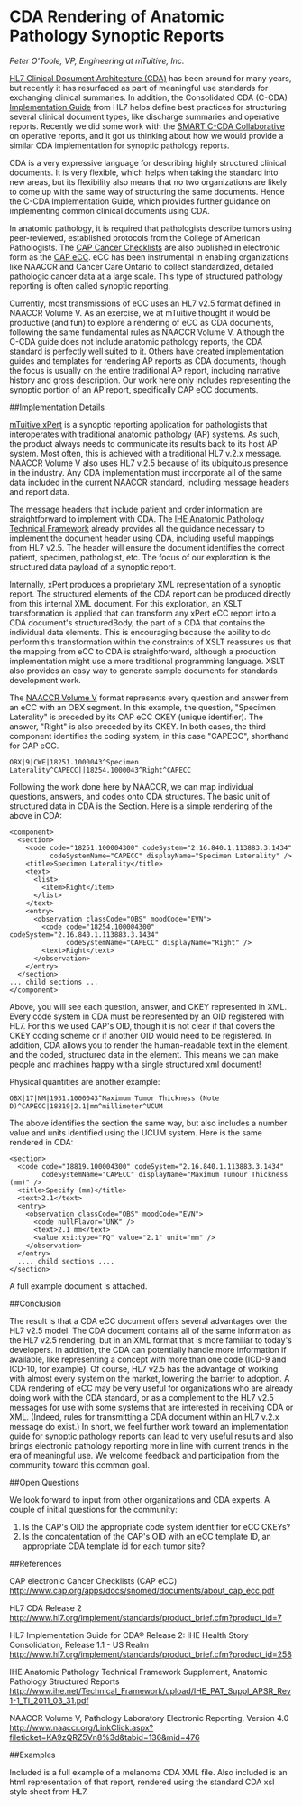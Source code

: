 CDA Rendering of Anatomic Pathology Synoptic Reports
====================================================

_Peter O'Toole, VP, Engineering at mTuitive, Inc._

[HL7 Clinical Document Architecture (CDA)](http://www.hl7.org/implement/standards/product_brief.cfm?product_id=7) has been around for many years, but recently it has resurfaced as part of meaningful use standards for exchanging clinical summaries.  In addition, the Consolidated CDA (C-CDA) [Implementation Guide](http://www.hl7.org/implement/standards/product_brief.cfm?product_id=258) from HL7 helps define best practices for structuring several clinical document types, like discharge summaries and operative reports. Recently we did some work with the [SMART C-CDA Collaborative](http://smartplatforms.org/2013/07/introducing-the-smart-c-cda-collaborative/) on operative reports, and it got us thinking about how we would provide a similar CDA implementation for synoptic pathology reports.

CDA is a very expressive language for describing highly structured clinical documents.  It is very flexible, which helps when taking the standard into new areas, but its flexibility also  means that no two organizations are likely to come up with the same way of structuring the same documents. Hence the C-CDA Implementation Guide, which provides further guidance on implementing common clinical documents using CDA.

In anatomic pathology, it is required that pathologists describe tumors using peer-reviewed, established protocols from the College of American Pathologists. The [CAP Cancer Checklists](http://www.cap.org/apps/cap.portal?_nfpb=true&cntvwrPtlt_actionOverride=/portlets/contentViewer/show&_windowLabel=cntvwrPtlt&cntvwrPtlt{actionForm.contentReference}=committees/cancer/cancer_protocols/protocols_index.html&_pageLabel=cntvwr) are also published in electronic form as the [CAP eCC](http://www.cap.org/apps/cap.portal?_nfpb=true&cntvwrPtlt_actionOverride=%2Fportlets%2FcontentViewer%2Fshow&_windowLabel=cntvwrPtlt&cntvwrPtlt%7BactionForm.contentReference%7D=snomed%2Fabout_ecc.html&_state=maximized&_pageLabel=cntvwr).  eCC has been instrumental in enabling organizations like NAACCR and Cancer Care Ontario to collect standardized, detailed pathologic cancer data at a large scale.  This type of structured pathology reporting is often called synoptic reporting.

Currently, most transmissions of eCC uses an HL7 v2.5 format defined in NAACCR Volume V.  As an exercise, we at mTuitive thought it would be productive (and fun) to explore a rendering of eCC as CDA documents, following the same fundamental rules as NAACCR Volume V.  Although the C-CDA guide does not include anatomic pathology reports, the CDA standard is perfectly well suited to it.  Others have created implementation guides and templates for rendering AP reports as CDA documents, though the focus is usually on the entire traditional AP report, including narrative history and gross description. Our work here only includes representing the synoptic portion of an AP report, specifically CAP eCC documents.

##Implementation Details

[mTuitive xPert](http://www.mtuitive.com/cancer-reporting/) is a synoptic reporting application for pathologists that interoperates with traditional anatomic pathology (AP) systems. As such, the product always needs to communicate its results back to its host AP system.  Most often, this is achieved with a traditional HL7 v.2.x message.  NAACCR Volume V also uses HL7 v.2.5 because of its ubiquitous presence in the industry. Any CDA implementation must incorporate all of the same data included in the current NAACCR standard, including message headers and report data.

The message headers that include patient and order information are straightforward to implement with CDA.  The [IHE Anatomic Pathology Technical Framework](http://www.ihe.net/Technical_Framework/upload/IHE_PAT_Suppl_APSR_Rev1-1_TI_2011_03_31.pdf) already provides all the guidance necessary to implement the document header using CDA, including useful mappings from HL7 v2.5.  The header will ensure the document identifies the correct patient, specimen, pathologist, etc. The focus of our exploration is the structured data payload of a synoptic report. 

Internally, xPert produces a proprietary XML representation of a synoptic report.  The structured elements of the CDA report can be produced directly from this internal XML document.  For this exploration, an XSLT transformation is applied that can transform any xPert eCC report into a CDA document's structuredBody, the part of a CDA that contains the individual data elements.  This is encouraging because the ability to do perform this transformation within the constraints of XSLT reassures us that the mapping from eCC to CDA is straightforward, although a production implementation might use a more traditional programming language. XSLT also provides an easy way to generate sample documents for standards development work.

The [NAACCR Volume V](http://www.naaccr.org/LinkClick.aspx?fileticket=KA9zQRZ5Vn8%3d&tabid=136&mid=476) format represents every question and answer from an eCC with an OBX segment.  In this example, the question, "Specimen Laterality" is preceded by its CAP eCC CKEY (unique identifier).  The answer, "Right" is also preceded by its CKEY.  In both cases, the third component identifies the coding system, in this case "CAPECC", shorthand for CAP eCC.

    OBX|9|CWE|18251.1000043^Specimen Laterality^CAPECC||18254.1000043^Right^CAPECC

Following the work done here by NAACCR, we can map individual questions, answers, and codes onto CDA structures.  The basic unit of structured data in CDA is the Section.  Here is a simple rendering of the above in CDA:

    <component>
      <section>
        <code code="18251.100004300" codeSystem="2.16.840.1.113883.3.1434"
              codeSystemName="CAPECC" displayName="Specimen Laterality" />
        <title>Specimen Laterality</title>
        <text>
          <list>
            <item>Right</item>
          </list>
        </text>
        <entry>
          <observation classCode="OBS" moodCode="EVN">
            <code code="18254.100004300" codeSystem="2.16.840.1.113883.3.1434"
                  codeSystemName="CAPECC" displayName="Right" />
            <text>Right</text>
          </observation>
        </entry>
      </section>
    ... child sections ...
    </component>

Above, you will see each question, answer, and CKEY represented in XML. Every code system in CDA must be represented by an OID registered with HL7. For this we used CAP's OID, though it is not clear if that covers the CKEY coding scheme or if another OID would need to be registered.  In addition, CDA allows you to render the human-readable text in the <text> element, and the coded, structured data in the <entry> element.  This means we can make people and machines happy with a single structured xml document!

Physical quantities are another example:

    OBX|17|NM|1931.1000043^Maximum Tumor Thickness (Note D)^CAPECC|18819|2.1|mm^millimeter^UCUM

The above identifies the section the same way, but also includes a number value and units identified using the UCUM system.  Here is the same rendered in CDA:

    <section>
      <code code="18819.100004300" codeSystem="2.16.840.1.113883.3.1434"  
            codeSystemName="CAPECC" displayName="Maximum Tumour Thickness (mm)" />
      <title>Specify (mm)</title>
      <text>2.1</text>
      <entry>
        <observation classCode="OBS" moodCode="EVN">
          <code nullFlavor="UNK" />
          <text>2.1 mm</text>
          <value xsi:type="PQ" value="2.1" unit="mm" />
        </observation>
      </entry>
      .... child sections ....
    </section>

A full example document is attached.

##Conclusion

The result is that a CDA eCC document offers several advantages over the HL7 v2.5 model.  The CDA document contains all of the same information as the HL7 v2.5 rendering, but in an XML format that is more familiar to today's developers. In addition, the CDA can potentially handle more information if available, like representing a concept with more than one code (ICD-9 and ICD-10, for example).  Of course, HL7 v2.5 has the advantage of working with almost every system on the market, lowering the barrier to adoption.  A CDA rendering of eCC may be very useful for organizations who are already doing work with the CDA standard, or as a complement to the HL7 v2.5 messages for use with some systems that are interested in receiving CDA or XML.  (Indeed, rules for transmitting a CDA document within an HL7 v.2.x message do exist.) In short, we feel further work toward an implementation guide for synoptic pathology reports can lead to very useful results and also brings electronic pathology reporting more in line with current trends in the era of meaningful use. We welcome feedback and participation from the community toward this common goal.

##Open Questions

We look forward to input from other organizations and CDA experts. A couple of initial questions for the community:

1. Is the CAP's OID the appropriate code system identifier for eCC CKEYs?
2. Is the concatentation of the CAP's OID with an eCC template ID, an appropriate CDA template id for each tumor site?

##References
 
CAP electronic Cancer Checklists (CAP eCC)
http://www.cap.org/apps/docs/snomed/documents/about_cap_ecc.pdf

HL7 CDA Release 2
http://www.hl7.org/implement/standards/product_brief.cfm?product_id=7

HL7 Implementation Guide for CDA® Release 2: IHE Health Story Consolidation, Release 1.1 - US Realm
http://www.hl7.org/implement/standards/product_brief.cfm?product_id=258

IHE Anatomic Pathology Technical Framework Supplement, Anatomic Pathology Structured Reports
http://www.ihe.net/Technical_Framework/upload/IHE_PAT_Suppl_APSR_Rev1-1_TI_2011_03_31.pdf

NAACCR Volume V, Pathology Laboratory Electronic Reporting, Version 4.0
http://www.naaccr.org/LinkClick.aspx?fileticket=KA9zQRZ5Vn8%3d&tabid=136&mid=476

##Examples

Included is a full example of a melanoma CDA XML file.  Also included is an html representation of that report, rendered using the standard CDA xsl style sheet from HL7.



























